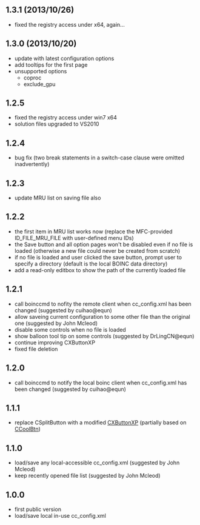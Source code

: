 ## 1.3.1 (2013/10/26) ##
  * fixed the registry access under x64, again...

## 1.3.0 (2013/10/20) ##
  * update with latest configuration options
  * add tooltips for the first page
  * unsupported options
    * coproc
    * exclude\_gpu

## 1.2.5 ##
  * fixed the registry access under win7 x64
  * solution files upgraded to VS2010

## 1.2.4 ##
  * bug fix (two break statements in a switch-case clause were omitted inadvertently)

## 1.2.3 ##
  * update MRU list on saving file also

## 1.2.2 ##
  * the first item in MRU list works now (replace the MFC-provided ID\_FILE\_MRU\_FILE with user-defined menu IDs)
  * the Save button and all option pages won't be disabled even if no file is loaded (otherwise a new file could never be created from scratch)
  * if no file is loaded and user clicked the save button, prompt user to specify a directory (default is the local BOINC data directory)
  * add a read-only editbox to show the path of the currently loaded file

## 1.2.1 ##
  * call boinccmd to nofity the remote client when cc\_config.xml has been changed (suggested by cuihao@equn)
  * allow saveing current configuration to some other file than the original one (suggested by John Mcleod)
  * disable some controls when no file is loaded
  * show balloon tool tip on some controls (suggested by DrLingCN@equn)
  * continue improving CXButtonXP
  * fixed file deletion

## 1.2.0 ##
  * call boinccmd to notify the local boinc client when cc\_config.xml has been changed (suggested by cuihao@equn)

## 1.1.1 ##
  * replace CSplitButton with a modified [CXButtonXP](http://www.codeproject.com/KB/buttons/XButtonXP.aspx) (partially based on [CCoolBtn](http://www.codeproject.com/KB/buttons/pushmenubutton.aspx))

## 1.1.0 ##
  * load/save any local-accessible cc\_config.xml (suggested by John Mcleod)
  * keep recently opened file list (suggested by John Mcleod)

## 1.0.0 ##
  * first public version
  * load/save local in-use cc\_config.xml